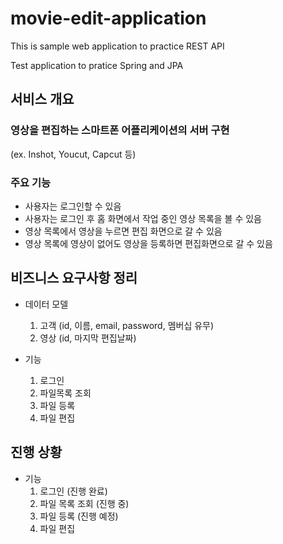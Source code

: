 # movie-edit-application

This is sample web application to practice REST API

Test application to pratice Spring and JPA

## 서비스 개요

### 영상을 편집하는 스마트폰 어플리케이션의 서버 구현 
(ex. Inshot, Youcut, Capcut 등)
 
### 주요 기능

- 사용자는 로그인할 수 있음
- 사용자는 로그인 후 홈 화면에서 작업 중인 영상 목록을 볼 수 있음
- 영상 목록에서 영상을 누르면 편집 화면으로 갈 수 있음
- 영상 목록에 영상이 없어도 영상을 등록하면 편집화면으로 갈 수 있음

## 비즈니스 요구사항 정리

- 데이터 모델
  1) 고객 (id, 이름, email, password, 멤버십 유무)
  2) 영상 (id, 마지막 편집날짜)

- 기능
    1) 로그인
    2) 파일목록 조회 
    3) 파일 등록
    4) 파일 편집
    
## 진행 상황

- 기능
    1) 로그인 (진행 완료)
    2) 파일 목록 조회 (진행 중)
    3) 파일 등록 (진행 예정)
    4) 파일 편집